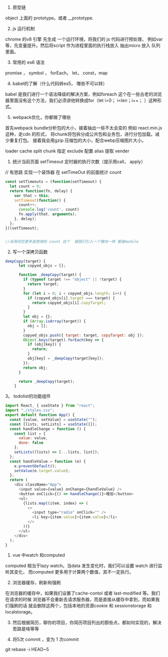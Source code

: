 1. 原型链

object 上面的 prototype。或者 __prototype.

2. js 运行机制

chrome 的v8 引擎 先生成 一个运行环境，将我们的 js 代码进行预处理， 例如var 等，先变量提升。然后将script 作为进程里面的执行栈放入 抽出micro 放入 队列里面。

3. 常用的 es6 语法

promise ， symbol ， forEach， let， const，map

4. babel的了解（什么代码转es5， 哪些不可以转）

babel 是我们进行一个语法降级的解决方案，例如foreach 这个在一些古老的浏览器里面没有这个方法，我们必须讲他转换成for（let i=0； i<len；i++； ）这种形式。

5. webpack优化，你都做了哪些

首先webpack bundle分析包的大小，接着抽出一些不太会变的 例如 react.min.js这种，走cdn 的形式， 将chunk将包拆分成公共包和业务包，进行分包加载。减少重复打包。 接着我会用gzip 压缩包的大小，配合webp压缩图片大小。

loader cache
split chunk
指定 exclude
配置 alias
提取 vender

1. 统计当前页面 setTimeout 定时器的执行次数（提示用call， apply）

// 有思路 实现一个装饰器 在 setTimeOut 的前面统计 count

``` js
const setTimeouts = (function(setTimeout) {
  let count = 0;
  return function(fn, delay) {
    var that = this;
    setTimeout(function() {
      count++;
      console.log('count', count)
      fn.apply(that, arguments);
    }, delay);
  };
})(setTimeout);


//采用闭包更多是想用到 count 这个  跟我们引入一个模块一样 都是module

```

2. 写一个深拷贝函数

``` js
deepCopy(target) {
      let copyed_objs = [];

      function _deepCopy(target) {
        if (typeof target !== "object" || !target) {
          return target;
        }
        for (let i = 0; i < copyed_objs.length; i++) {
          if (copyed_objs[i].target === target) {
            return copyed_objs[i].copyTarget;
          }
        }
        let obj = {};
        if (Array.isArray(target)) {
          obj = [];
        }
        copyed_objs.push({ target: target, copyTarget: obj });
        Object.keys(target).forEach(key => {
          if (obj[key]) {
            return;
          }
          obj[key] = _deepCopy(target[key]);
        });
        return obj;
      }

      return _deepCopy(target);
    }
```

3。 todolist的功能组件

``` js
import React, { useState } from "react";
import "./styles.css";
export default function App() {
  const [value, setValue] = useState("");
  const [lists, setLists] = useState([]);
  const handleChange = function () {
    const list = {
      value: value,
      done: false
    };
    setLists((lists) => [...lists, list]);
  };
  const handleValue = function (e) {
    e.preventDefault();
    setValue(e.target.value);
  };
  return (
    <div className="App">
      <input value={value} onChange={handleValue} />
      <button onClick={() => handleChange()}>增加</button>
      <ul>
        {lists.map((item, index) => (
          <>
            <input type="radio" onClick="" />
            <li key={item.value}>{item.value}</li>
          </>
        ))}
      </ul>
    </div>
  );
}

```

1.  vue 中watch 和computed

 computed 相当于lazy watch。当data 发生变化时，我们可以设置 watch 进行监听其变化， 而computed 更多用于计算两个数值，其不一定执行。
 
 

2. 浏览器缓存，刷新和强刷

在浏览器的缓存中，如果我们设置了cache-contol 或者 last-modified 等。我们在请求的时候 浏览器不会重新去请求服务器，而是直接从缓存中拿到，而如果我们强刷的话 就会删除这两个，包括本地的资源cookie 和 sessionstorage 和 localstorage。

3. 然后根据简历，聊你的项目，你简历项目列出的那些点，都如何实现的，解决思路是啥等等


4. 将5次 commit ，变为 1 次commit

git rebase -i HEAD~5